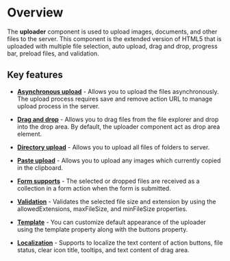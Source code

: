 # Overview

The **uploader** component is used to upload images, documents, and other files to the server.
This component is the extended version of HTML5 that is uploaded with multiple file selection, auto upload, drag and drop,
progress bar, preload files, and validation.

## Key features

* **[Asynchronous upload](./async/)** - Allows you to upload the files asynchronously.
The upload process requires save and remove action URL to manage upload process in the server.

* **[Drag and drop](./file-source/#drag-and-drop)** - Allows you to drag files from the file explorer and drop into the drop area.
By default, the uploader component act as drop area element.

* **[Directory upload](./file-source/#directory-upload)** - Allows you to upload all files of folders to server.

* **[Paste upload](./file-source/#paste-to-upload)** - Allows you to upload any images which currently copied in the clipboard.

* **[Form supports](./form-support/)** - The selected or dropped files are received as a collection in a form
action when the form is submitted.

* **[Validation](./validation/)** - Validates the selected file size and extension by using the allowedExtensions,
maxFileSize, and minFileSize properties.

* **[Template](./template/)** - You can customize default appearance of the uploader using the template property
along with the buttons property.

* **[Localization](./localization/)** - Supports to localize the text content of action buttons, file status,
clear icon title, tooltips, and text content of drag area.
